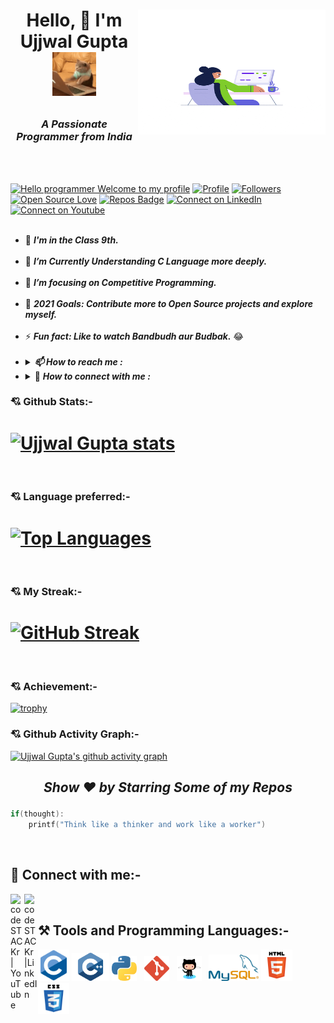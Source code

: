<h1> <img alt="GIF" src="head.gif" width=300px height=200px align="right">

<p align="center" >Hello, 👋 I'm Ujjwal Gupta <img src="giphy.gif" width=70px></h1>

<h3 align="center"><i>A Passionate Programmer from India</i></h3></br></br>


[![Hello programmer Welcome to my profile](https://img.shields.io/badge/Hello_Developers-Welcome-gold.svg?style=flat&logo=github)](https://github.com/UG-SEP) [![Profile](https://Visitor-badge.glitch.me/badge?page_id=UG-SEP.profileviews-badge)](https://github.com/UG-SEP) [![Followers](https://img.shields.io/github/followers/UG-SEP?style=social)](https://github.com/UG-SEP?tab=followers) [![Open Source Love](https://badges.frapsoft.com/os/v2/open-source.svg?v=103)](https://github.com/UG-SEP) [![Repos Badge](https://badges.pufler.dev/repos/UG-SEP)](https://badges.pufler.dev/repos/UG-SEP) [![Connect on LinkedIn](https://img.shields.io/badge/--linkedin?label=LinkedIn&logo=LinkedIn&style=social)](https://www.linkedin.com/in/ujjwal-gupta-ug-233543202/)
[![Connect on Youtube](https://img.shields.io/badge/--Youtube?label=Youtube&logo=Youtube&style=social)](https://www.youtube.com/channel/UChdmj1kcZiXXsmEKz7dVnWQ) 
<br></br>
- 🔭 ***I'm in the Class 9th.***</br></br>
- 🌱 ***I’m Currently Understanding C Language more deeply.***</br></br>
- 🎯 ***I’m focusing on Competitive Programming.***</br></br>
- 🥅 ***2021 Goals: Contribute more to Open Source projects and explore myself.***</br></br>
- ⚡ ***Fun fact: Like to watch Bandbudh aur Budbak.*** 😂</br></br>
- ***<details> <summary> 📫  How to reach me :***</summary><a href="mailto:ujjwalcomputerpro1@gmail.com"> <img src="https://img.icons8.com/fluent/48/000000/gmail.png" width="22px"/> </a></details>
- ***<details> <summary>*** 🤝  ***How to connect with me :***</summary><a href="(https://www.linkedin.com/in/ujjwal-gupta-ug-233543202/"> <img src="https://img.icons8.com/fluent/48/000000/linkedin.png" width="22px"/> </a></details>
 
### 💘 Github Stats:- 
# [![Ujjwal Gupta stats](https://github-readme-stats.vercel.app/api?username=UG-SEP&theme=algolia)](https://github.com/UG-SEP/github-readme-stats)
</br>

### 💘 Language preferred:- 
# [![Top Languages](https://github-readme-stats.vercel.app/api/top-langs/?username=UG-SEP&layout=compact&theme=vision-friendly-dark&langs_count=6)](https://github.com/UG-SEP/github-readme-stats)
</br>

### 💘 My Streak:-
# [![GitHub Streak](https://github-readme-streak-stats.herokuapp.com/?user=UG-SEP&theme=tokyonight)](https://github.com/UG-SEP/github-readme-streak-stats)

</br>

### 💘 Achievement:-
[![trophy](https://github-profile-trophy.vercel.app/?username=UG-SEP&theme=gruvbox)](https://github.com/UG-SEP/github-profile-trophy)
</br>

### 💘 Github Activity Graph:-
[![Ujjwal Gupta's github activity graph](https://activity-graph.herokuapp.com/graph?username=UG-SEP&theme=redical)](https://github.com/UG-SEP/github-readme-activity-graph)

<h2><i> <p align="center"> Show ❤️ by Starring Some of my Repos</i></h2>

```C
if(thought):
    printf("Think like a thinker and work like a worker")
```
</br>
<h2> 🤝 Connect with me:-</h2>

[<img align="left" alt="codeSTACKr | YouTube" width="22px" src="https://cdn.jsdelivr.net/npm/simple-icons@v3/icons/youtube.svg" />][youtube]
[<img align="left" alt="codeSTACKr |LinkedIn" width="22px" src="https://cdn.jsdelivr.net/npm/simple-icons@v3/icons/linkedin.svg" />][linkedin]

</br>

<h2> ⚒️ Tools and Programming Languages:- </h2>
<p align="left">
<img src="https://raw.githubusercontent.com/SamarpanCoder2002/SamarpanCoder2002/d06e07df7d8fd91e5b3cc00a5ef7aefaea28a4f3/Images_For_README/c_laang.svg" width=50px>
<img src="https://github.com/SamarpanCoder2002/SamarpanCoder2002/blob/main/Images_For_README/c++_lang.png?raw=true" width=60px>
<img src="https://github.com/SamarpanCoder2002/SamarpanCoder2002/blob/main/Images_For_README/python_logo.png?raw=true" width=40px>&nbsp&nbsp
<img src="https://github.com/SamarpanCoder2002/SamarpanCoder2002/blob/main/Images_For_README/git.png?raw=true" width=40px>&nbsp&nbsp
<img src="https://github.com/SamarpanCoder2002/SamarpanCoder2002/blob/main/Images_For_README/github.png?raw=true" width=40px>&nbsp&nbsp
<img src="https://github.com/SamarpanCoder2002/SamarpanCoder2002/blob/main/Images_For_README/mysql_logo.png?raw=true" width=80px>
<img src="https://github.com/SamarpanCoder2002/SamarpanCoder2002/blob/main/Images_For_README/html_logo.png?raw=true" width=50px>
<img src="https://github.com/SamarpanCoder2002/SamarpanCoder2002/blob/main/Images_For_README/css_logo.png?raw=true" width=50px>
</p>
<br/>

[youtube]: https://www.youtube.com/channel/UChdmj1kcZiXXsmEKz7dVnWQ

[linkedin]: https://www.linkedin.com/in/ujjwal-gupta-ug-233543202/

